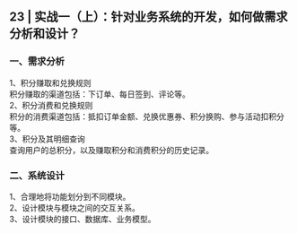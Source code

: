 ## 23 | 实战一（上）：针对业务系统的开发，如何做需求分析和设计？
### 一、需求分析
1、积分赚取和兑换规则  
积分赚取的渠道包括：下订单、每日签到、评论等。  
2、积分消费和兑换规则    
积分的消费渠道包括：抵扣订单金额、兑换优惠券、积分换购、参与活动扣积分等。    
3、积分及其明细查询    
查询用户的总积分，以及赚取积分和消费积分的历史记录。

### 二、系统设计
1、合理地将功能划分到不同模块。  
2、设计模块与模块之间的交互关系。  
3、设计模块的接口、数据库、业务模型。  